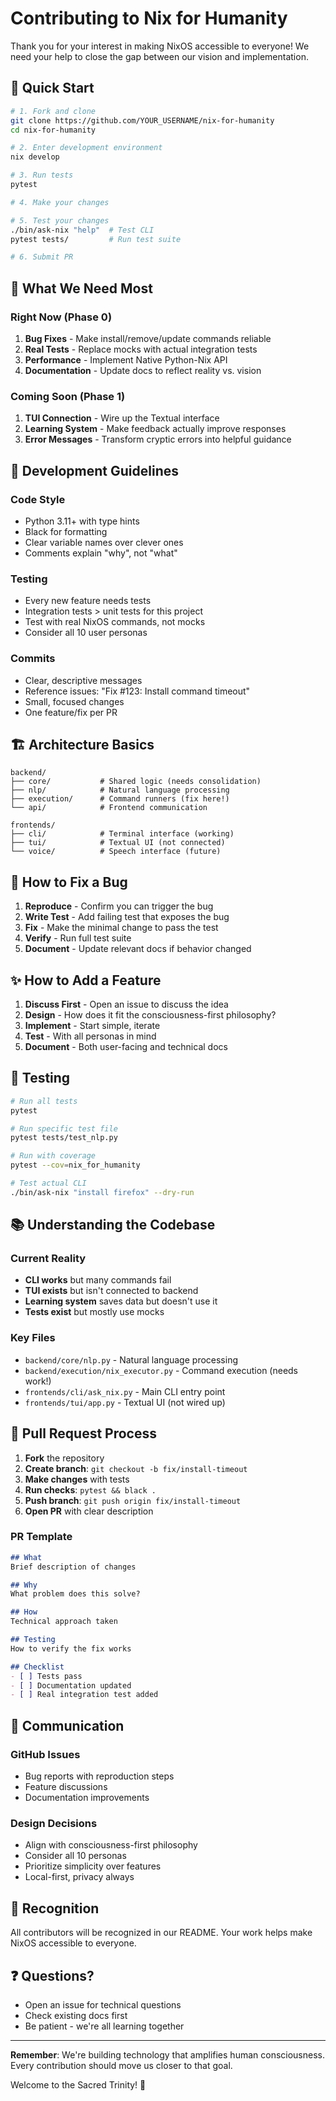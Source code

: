 # Contributing to Nix for Humanity

Thank you for your interest in making NixOS accessible to everyone! We need your help to close the gap between our vision and implementation.

## 🚀 Quick Start

```bash
# 1. Fork and clone
git clone https://github.com/YOUR_USERNAME/nix-for-humanity
cd nix-for-humanity

# 2. Enter development environment
nix develop

# 3. Run tests
pytest

# 4. Make your changes

# 5. Test your changes
./bin/ask-nix "help"  # Test CLI
pytest tests/         # Run test suite

# 6. Submit PR
```

## 🎯 What We Need Most

### Right Now (Phase 0)
1. **Bug Fixes** - Make install/remove/update commands reliable
2. **Real Tests** - Replace mocks with actual integration tests  
3. **Performance** - Implement Native Python-Nix API
4. **Documentation** - Update docs to reflect reality vs. vision

### Coming Soon (Phase 1)
1. **TUI Connection** - Wire up the Textual interface
2. **Learning System** - Make feedback actually improve responses
3. **Error Messages** - Transform cryptic errors into helpful guidance

## 📝 Development Guidelines

### Code Style
- Python 3.11+ with type hints
- Black for formatting
- Clear variable names over clever ones
- Comments explain "why", not "what"

### Testing
- Every new feature needs tests
- Integration tests > unit tests for this project
- Test with real NixOS commands, not mocks
- Consider all 10 user personas

### Commits
- Clear, descriptive messages
- Reference issues: "Fix #123: Install command timeout"
- Small, focused changes
- One feature/fix per PR

## 🏗️ Architecture Basics

```
backend/
├── core/           # Shared logic (needs consolidation)
├── nlp/            # Natural language processing
├── execution/      # Command runners (fix here!)
└── api/            # Frontend communication

frontends/
├── cli/            # Terminal interface (working)
├── tui/            # Textual UI (not connected)
└── voice/          # Speech interface (future)
```

## 🐛 How to Fix a Bug

1. **Reproduce** - Confirm you can trigger the bug
2. **Write Test** - Add failing test that exposes the bug
3. **Fix** - Make the minimal change to pass the test
4. **Verify** - Run full test suite
5. **Document** - Update relevant docs if behavior changed

## ✨ How to Add a Feature

1. **Discuss First** - Open an issue to discuss the idea
2. **Design** - How does it fit the consciousness-first philosophy?
3. **Implement** - Start simple, iterate
4. **Test** - With all personas in mind
5. **Document** - Both user-facing and technical docs

## 🧪 Testing

```bash
# Run all tests
pytest

# Run specific test file
pytest tests/test_nlp.py

# Run with coverage
pytest --cov=nix_for_humanity

# Test actual CLI
./bin/ask-nix "install firefox" --dry-run
```

## 📚 Understanding the Codebase

### Current Reality
- **CLI works** but many commands fail
- **TUI exists** but isn't connected to backend
- **Learning system** saves data but doesn't use it
- **Tests exist** but mostly use mocks

### Key Files
- `backend/core/nlp.py` - Natural language processing
- `backend/execution/nix_executor.py` - Command execution (needs work!)
- `frontends/cli/ask_nix.py` - Main CLI entry point
- `frontends/tui/app.py` - Textual UI (not wired up)

## 🤝 Pull Request Process

1. **Fork** the repository
2. **Create branch**: `git checkout -b fix/install-timeout`
3. **Make changes** with tests
4. **Run checks**: `pytest && black .`
5. **Push branch**: `git push origin fix/install-timeout`
6. **Open PR** with clear description

### PR Template
```markdown
## What
Brief description of changes

## Why
What problem does this solve?

## How
Technical approach taken

## Testing
How to verify the fix works

## Checklist
- [ ] Tests pass
- [ ] Documentation updated
- [ ] Real integration test added
```

## 💬 Communication

### GitHub Issues
- Bug reports with reproduction steps
- Feature discussions
- Documentation improvements

### Design Decisions
- Align with consciousness-first philosophy
- Consider all 10 personas
- Prioritize simplicity over features
- Local-first, privacy always

## 🌟 Recognition

All contributors will be recognized in our README. Your work helps make NixOS accessible to everyone.

## ❓ Questions?

- Open an issue for technical questions
- Check existing docs first
- Be patient - we're all learning together

---

**Remember**: We're building technology that amplifies human consciousness. Every contribution should move us closer to that goal.

Welcome to the Sacred Trinity! 🙏